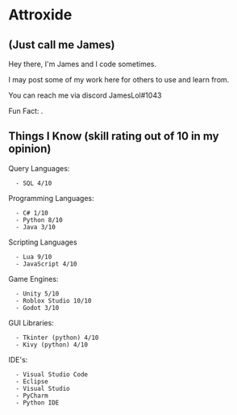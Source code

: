 
# Attroxide
## (Just call me James)

Hey there, I'm James and I code sometimes.

I may post some of my work here for others to use and learn from.

You can reach me via discord JamesLol#1043

Fun Fact:
  .

## Things I Know (skill rating out of 10 in my opinion)

Query Languages:
```
  - SQL 4/10
```

Programming Languages:
```
  - C# 1/10
  - Python 8/10
  - Java 3/10
```

Scripting Languages
```
  - Lua 9/10
  - JavaScript 4/10
```

Game Engines:
```
  - Unity 5/10
  - Roblox Studio 10/10
  - Godot 3/10
```

GUI Libraries:
```
  - Tkinter (python) 4/10
  - Kivy (python) 4/10
```

IDE's:
```
  - Visual Studio Code
  - Eclipse
  - Visual Studio
  - PyCharm
  - Python IDE
```
